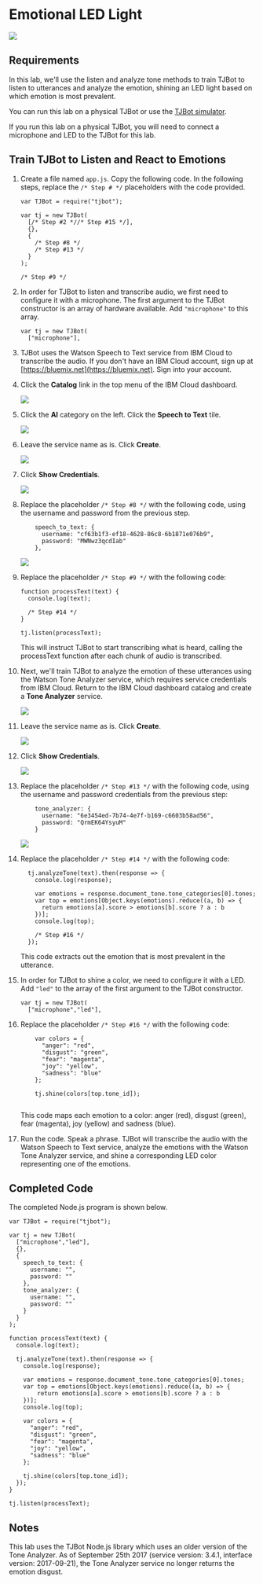 # Emotional LED Light

![](assets/tjbot.png)

## Requirements

In this lab, we'll use the listen and analyze tone methods to train TJBot to listen to utterances and analyze the emotion, shining an LED light based on which emotion is most prevalent. 

You can run this lab on a physical TJBot or use the [TJBot simulator](https://ibm.biz/meet-tjbot).

If you run this lab on a physical TJBot, you will need to connect a microphone and LED to the TJBot for this lab. 

## Train TJBot to Listen and React to Emotions

1. Create a file named `app.js`. Copy the following code. In the following steps, replace the `/* Step # */` placeholders with the code provided. 

    ```
    var TJBot = require("tjbot");
    
    var tj = new TJBot(
      [/* Step #2 *//* Step #15 */], 
      {}, 
      {
        /* Step #8 */
        /* Step #13 */
      }
    );
    
    /* Step #9 */
    ```
    
2. In order for TJBot to listen and transcribe audio, we first need to configure it with a microphone. The first argument to the TJBot constructor is an array of hardware available. Add `"microphone"` to this array.

    ```
    var tj = new TJBot(
      ["microphone"],
    ```

3. TJBot uses the Watson Speech to Text service from IBM Cloud to transcribe the audio. If you don't have an IBM Cloud account, sign up at [https://bluemix.net](https://bluemix.net). Sign into your account. 

4. Click the **Catalog** link in the top menu of the IBM Cloud dashboard. 

    ![](assets/1.1.png)
    
5. Click the **AI** category on the left. Click the **Speech to Text** tile.

    ![](assets/1.2.png)

6. Leave the service name as is. Click **Create**.

    ![](assets/1.3.png)

7. Click **Show Credentials**.

    ![](assets/1.4.png)

8. Replace the placeholder `/* Step #8 */` with the following code, using the username and password from the previous step. 

    ```
        speech_to_text: { 
          username: "cf63b1f3-ef18-4628-86c8-6b1871e076b9",
          password: "MWNwz3qcdIab"
        }, 
    ```
    
    ![](assets/1.5.png)    

9. Replace the placeholder `/* Step #9 */` with the following code:
    
    ```    
    function processText(text) {
      console.log(text);
      
      /* Step #14 */
    }
    
    tj.listen(processText);    
    ```
    
    This will instruct TJBot to start transcribing what is heard, calling the processText function after each chunk of audio is transcribed.

10. Next, we'll train TJBot to analyze the emotion of these utterances using the Watson Tone Analyzer service, which requires service credentials from IBM Cloud. Return to the IBM Cloud dashboard catalog and create a **Tone Analyzer** service.

    ![](assets/1.6.png)

11.	Leave the service name as is. Click **Create**.

    ![](assets/1.7.png)

12.	Click **Show Credentials**.

    ![](assets/1.8.png)	

13. Replace the placeholder `/* Step #13 */` with the following code, using the username and password credentials from the previous step:

    ```
        tone_analyzer: {
          username: "6e3454ed-7b74-4e7f-b169-c6603b58ad56",
          password: "QrmEK64YsyuM"
        }
    ```

    ![](assets/1.9.png)   

14. Replace the placeholder `/* Step #14 */` with the following code:

    ```
      tj.analyzeTone(text).then(response => {
        console.log(response);
        
        var emotions = response.document_tone.tone_categories[0].tones;
        var top = emotions[Object.keys(emotions).reduce((a, b) => {
          return emotions[a].score > emotions[b].score ? a : b
        })];
        console.log(top);
        
        /* Step #16 */
      });
    ```     

    This code extracts out the emotion that is most prevalent in the utterance.

15. In order for TJBot to shine a color, we need to configure it with a LED. Add `"led"` to the array of the first argument to the TJBot constructor.

    ```
    var tj = new TJBot(
      ["microphone","led"], 
    ```

16. Replace the placeholder `/* Step #16 */` with the following code:

    ```
        var colors = {
          "anger": "red",
          "disgust": "green",
          "fear": "magenta",
          "joy": "yellow",
          "sadness": "blue"  
        };
            
        tj.shine(colors[top.tone_id]);
      
    ``` 

    This code maps each emotion to a color: anger (red), disgust (green), fear (magenta), joy (yellow) and sadness (blue).         

17. Run the code. Speak a phrase. TJBot will transcribe the audio with the Watson Speech to Text service, analyze the emotions with the Watson Tone Analyzer service, and shine a corresponding LED color representing one of the emotions.

## Completed Code

The completed Node.js program is shown below.

```
var TJBot = require("tjbot");

var tj = new TJBot(
  ["microphone","led"], 
  {}, 
  {
    speech_to_text: {
      username: "",
      password: ""
    },
    tone_analyzer: {
      username: "",
      password: ""
    }
  }
);

function processText(text) {
  console.log(text);
  
  tj.analyzeTone(text).then(response => {
    console.log(response);
    
    var emotions = response.document_tone.tone_categories[0].tones;
    var top = emotions[Object.keys(emotions).reduce((a, b) => {
        return emotions[a].score > emotions[b].score ? a : b
    })];
    console.log(top);
    
    var colors = {
      "anger": "red",
      "disgust": "green",
      "fear": "magenta",
      "joy": "yellow",
      "sadness": "blue"  
    };
    
    tj.shine(colors[top.tone_id]);
  });
}

tj.listen(processText);
```

## Notes

This lab uses the TJBot Node.js library which uses an older version of the Tone Analyzer. As of September 25th 2017 (service version: 3.4.1, interface version: 2017-09-21), the Tone Analyzer service no longer returns the emotion disgust. 